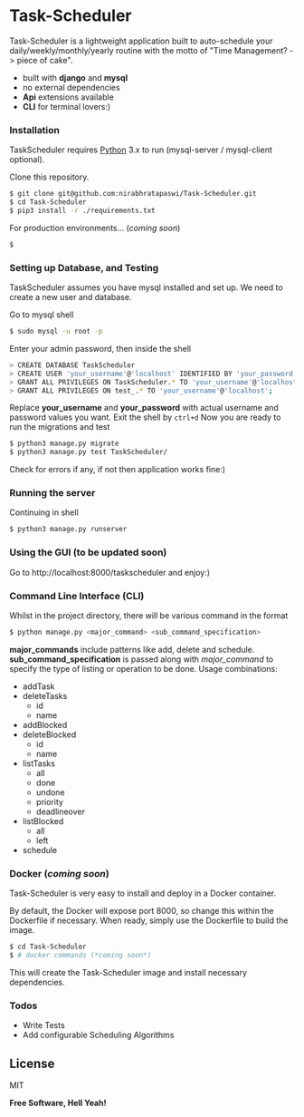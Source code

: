 # Task-Scheduler

Task-Scheduler is a lightweight application built to auto-schedule your daily/weekly/monthly/yearly routine with the motto of "Time Management? -> piece of cake".

  - built with **django** and **mysql**
  - no external dependencies
  - **Api** extensions available
  - **CLI** for terminal lovers:)

### Installation

TaskScheduler requires [Python](https://www.python.org/) 3.x to run (mysql-server / mysql-client optional).

Clone this repository.

```sh
$ git clone git@github.com:nirabhratapaswi/Task-Scheduler.git
$ cd Task-Scheduler
$ pip3 install -r ./requirements.txt
```

For production environments... (*coming soon*)

```sh
$ 
```

### Setting up Database, and Testing

TaskScheduler assumes you have mysql installed and set up. We need to create a new user and database.

Go to mysql shell
```sh
$ sudo mysql -u root -p
```
Enter your admin password, then inside the shell
```sh
> CREATE DATABASE TaskScheduler
> CREATE USER 'your_username'@'localhost' IDENTIFIED BY 'your_password';
> GRANT ALL PRIVILEGES ON TaskScheduler.* TO 'your_username'@'localhost';
> GRANT ALL PRIVILEGES ON test_.* TO 'your_username'@'localhost';
```
Replace **your_username** and **your_password** with actual username and password values you want.
Exit the shell by `ctrl+d`
Now you are ready to run the migrations and test
```sh
$ python3 manage.py migrate
$ python3 manage.py test TaskScheduler/
```
Check for errors if any, if not then application works fine:)

### Running the server

Continuing in shell
```sh
$ python3 manage.py runserver
```

### Using the GUI (to be updated soon)

Go to http://localhost:8000/taskscheduler and enjoy:)

### Command Line Interface (CLI)

Whilst in the project directory, there will be various command in the format
```sh
$ python manage.py <major_command> <sub_command_specification>
```
**major_commands** include patterns like add, delete and schedule. **sub_command_specification** is passed along with *major_command* to specify the type of listing or operation to be done. Usage combinations:
* addTask
* deleteTasks
    - id <actual integer>
    - name <actual string>
* addBlocked
* deleteBlocked
    - id <actual integer>
    - name <actual string>
* listTasks
    - all
    - done
    - undone
    - priority
    - deadlineover
* listBlocked
    - all
    - left
* schedule

### Docker (*coming soon*)
Task-Scheduler is very easy to install and deploy in a Docker container.

By default, the Docker will expose port 8000, so change this within the Dockerfile if necessary. When ready, simply use the Dockerfile to build the image.

```sh
$ cd Task-Scheduler
$ # docker commands (*coming soon*)
```
This will create the Task-Scheduler image and install necessary dependencies.

### Todos

 - Write Tests
 - Add configurable Scheduling Algorithms

License
----

MIT


**Free Software, Hell Yeah!**
